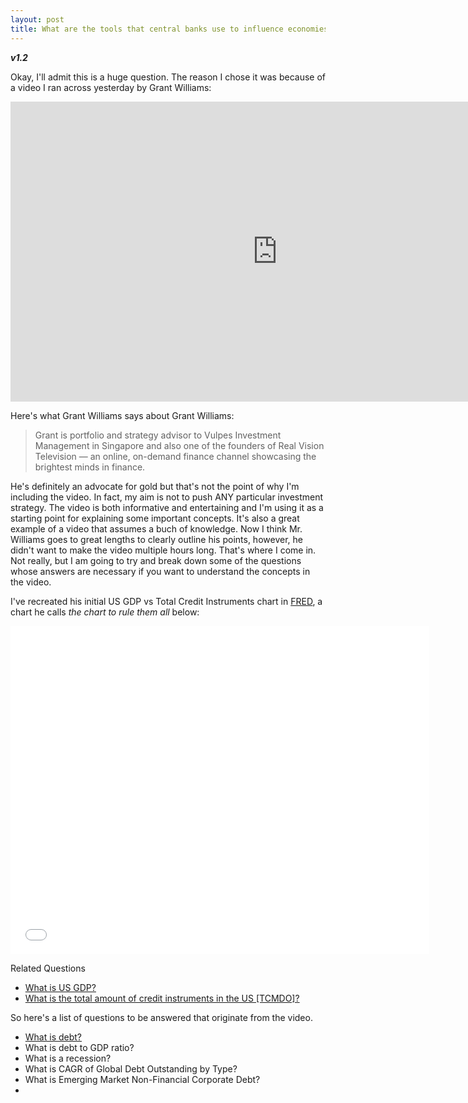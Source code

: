 ```yaml
---
layout: post
title: What are the tools that central banks use to influence economies around the world? 
---
```


**_v1.2_**

Okay, I'll admit this is a huge question. The reason I chose it was because of a video I ran across yesterday by Grant Williams:

<iframe width="854" height="480" src="https://www.youtube.com/embed/CLQsT9BPHpg" frameborder="0" allowfullscreen></iframe>

Here's what Grant Williams says about Grant Williams:

> Grant is portfolio and strategy advisor to Vulpes Investment Management in Singapore and also one of the founders of Real Vision Television — an online, on-demand finance channel showcasing the brightest minds in finance.

He's definitely an advocate for gold but that's not the point of why I'm including the video. In fact, my aim is not to push ANY particular investment strategy. The video is both informative and entertaining and I'm using it as a starting point for explaining some important concepts. It's also a great example of a video that assumes a buch of knowledge. Now I think Mr. Williams goes to great lengths to clearly outline his points, however, he didn't want to make the video multiple hours long. That's where I come in. Not really, but I am going to try and break down some of the questions whose answers are necessary if you want to understand the concepts in the video.

I've recreated his initial US GDP vs Total Credit Instruments chart in [FRED](), a chart he calls _the chart to rule them all_ below:

<iframe src="//fred.stlouisfed.org/graph/graph-landing.php?g=6VWx&width=670&height=475" scrolling="no" frameborder="0" style="overflow:hidden; width:670px; height:525px;" allowTransparency="true"></iframe>

Related Questions
- [What is US GDP?](http://hackeconomics.com/What-is-GDP/)
- [What is the total amount of credit instruments in the US [TCMDO]?](http://hackeconomics.com/What-is-US-total-credit-instruments-TCMDO/)

 


So here's a list of questions to be answered that originate from the video.


- [What is debt?](http://hackeconomics.com/what-is-debt/)
- What is debt to GDP ratio?
- What is a recession?
- What is CAGR of Global Debt Outstanding by Type?
- What is Emerging Market Non-Financial Corporate Debt?
- 
